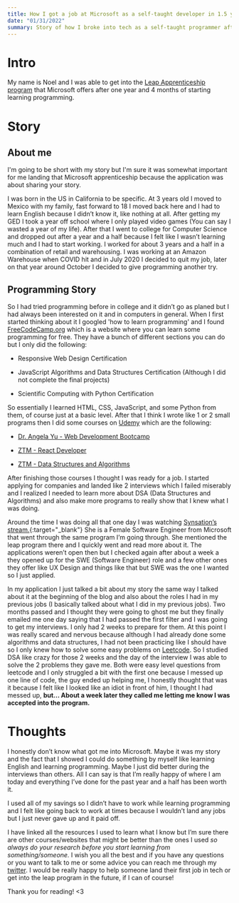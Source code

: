 ```yaml
---
title: How I got a job at Microsoft as a self-taught developer in 1.5 years
date: "01/31/2022"
summary: Story of how I broke into tech as a self-taught programmer after 1.5 years
---
```


# Intro

My name is Noel and I was able to get into the [Leap Apprenticeship program](https://www.microsoft.com/en-us/leap/) that Microsoft offers after one year and 4 months of starting learning programming.

# Story

## About me

I'm going to be short with my story but I'm sure it was somewhat important for me landing that Microsoft apprenticeship because the application was about sharing your story.  

I was born in the US in California to be specific. At 3 years old I moved to Mexico with my family, fast forward to 18 I moved back here and I had to learn English because I didn’t know it, like nothing at all. After getting my GED I took a year off school where I only played video games (You can say I wasted a year of my life). After that I went to college for Computer Science and dropped out after a year and a half because I felt like I wasn’t learning much and I had to start working. I worked for about 3 years and a half in a combination of retail and warehousing. I was working at an Amazon Warehouse when COVID hit and in July 2020 I decided to quit my job, later on that year around October I decided to give programming another try.

## Programming Story

So I had tried programming before in college and it didn’t go as planed but I had always been interested on it and in computers in general. When I first started thinking about it I googled 'how to learn programming' and I found [FreeCodeCamp.org](http://FreeCodeCamp.org) which is a website where you can learn some programming for free. They have a bunch of different sections you can do but I only did the following:

- Responsive Web Design Certification

- JavaScript Algorithms and Data Structures Certification (Although I did not complete the final projects) 

- Scientific Computing with Python Certification

So essentially I learned HTML, CSS, JavaScript, and some Python from them, of course just at a basic level. After that I think I wrote like 1 or 2 small programs then I did some courses on [Udemy](https://www.udemy.com/) which are the following:

- [Dr. Angela Yu - Web Development Bootcamp](https://www.udemy.com/course/the-complete-web-development-bootcamp/)

- [ZTM - React Developer](https://www.udemy.com/course/complete-react-developer-zero-to-mastery/)

- [ZTM - Data Structures and Algorithms](https://www.udemy.com/course/master-the-coding-interview-data-structures-algorithms/)


After finishing those courses I thought I was ready for a job. I started applying for companies and landed like 2 interviews which I failed miserably and I realized I needed to learn more about DSA (Data Structures and Algorithms) and also make more programs to really show that I knew what I was doing. 

Around the time I was doing all that one day I was watching [Synsation’s stream.](https://www.twitch.tv/synsation){:target="_blank"} She is a Female Software Engineer from Microsoft that went through the same program I’m going through. She mentioned the leap program there and I quickly went and read more about it. The applications weren’t open then but I checked again after about a week a they opened up for the SWE (Software Engineer) role and a few other ones they offer like UX Design and things like that but SWE was the one I wanted so I just applied. 

In my application I just talked a bit about my story the same way I talked about it at the beginning of the blog and also about the roles I had in my previous jobs (I basically talked about what I did in my previous jobs). Two months passed and I thought they were going to ghost me but they finally emailed me one day saying that I had passed the first filter and I was going to get my interviews. I only had 2 weeks to prepare for them. At this point I was really scared and nervous because although I had already done some algorithms and data structures, I had not been practicing like I should have so I only knew how to solve some easy problems on [Leetcode](https://leetcode.com/). So I studied DSA like crazy for those 2 weeks and the day of the interview I was able to solve the 2 problems they gave me. Both were easy level questions from leetcode and I only struggled a bit with the first one because I messed up one line of code, the guy ended up helping me, I honestly thought that was it because I felt like I looked like an idiot in front of him, I thought I had messed up, **but... About a week later they called me letting me know I was accepted into the program.**

# Thoughts

I honestly don’t know what got me into Microsoft. Maybe it was my story and the fact that I showed I could do something by myself like learning English and learning programming. Maybe I just did better during the interviews than others. All I can say is that I’m really happy of where I am today and everything I’ve done for the past year and a half has been worth it. 

I used all of my savings so I didn’t have to work while learning programming and I felt like going back to work at times because I wouldn’t land any jobs but I just never gave up and it paid off.

I have linked all the resources I used to learn what I know but I’m sure there are other courses/websites that might be better than the ones I used *so always do your research before you start learning from something/someone.* I wish you all the best and if you have any questions or you want to talk to me or some advice you can reach me through my [twitter](https://twitter.com/noel_codes). I would be really happy to help someone land their first job in tech or get into the leap program in the future, if I can of course! 

Thank you for reading! <3